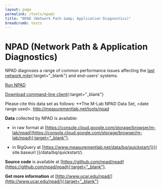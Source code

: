 ```yaml
---
layout: page
permalink: /tools/npad/
title: "NPAD (Network Path &amp; Application Diagnostics)"
breadcrumb: tests
---
```


# NPAD (Network Path & Application Diagnostics)

NPAD diagnoses a range of common performance issues affecting the [last network mile](https://en.wikipedia.org/wiki/Last_mile){:target="_blank"} and end-users' systems.

[Run NPAD](http://mlab-ns.appspot.com/npad?format=redirect)

[Download command-line client](http://www.psc.edu/index.php/npad/finish/112-npad/450-npad-1-5-6){:target="_blank"}

Please cite this data set as follows: **The M-Lab NPAD Data Set, &lt;date range used&gt;. http://measurementlab.net/tools/npad

**Data** collected by NPAD is available:

* in raw format at [https://console.cloud.google.com/storage/browser/m-lab/npad](https://console.cloud.google.com/storage/browser/m-lab/npad){:target="_blank"}.

* in BigQuery at [https://www.measurementlab.net/data/bq/quickstart/]({{ site.baseurl }}/data/bq/quickstart/).

**Source code** is available at [https://github.com/npad/npad](https://github.com/npad/npad){:target="_blank"}.

**Get more information** at [http://www.ucar.edu/npad/](http://www.ucar.edu/npad/){:target="_blank"}